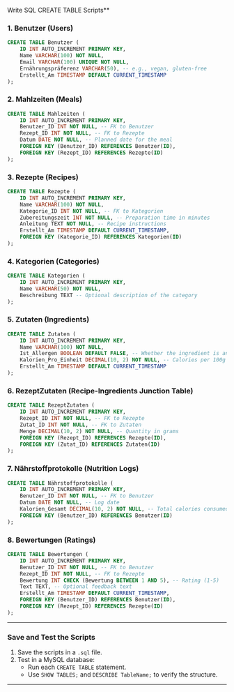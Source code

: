 Write SQL CREATE TABLE Scripts**
### **1. Benutzer (Users)**
```sql
CREATE TABLE Benutzer (
    ID INT AUTO_INCREMENT PRIMARY KEY,
    Name VARCHAR(100) NOT NULL,
    Email VARCHAR(100) UNIQUE NOT NULL,
    Ernährungspräferenz VARCHAR(50), -- e.g., vegan, gluten-free
    Erstellt_Am TIMESTAMP DEFAULT CURRENT_TIMESTAMP
);
```

### **2. Mahlzeiten (Meals)**
```sql
CREATE TABLE Mahlzeiten (
    ID INT AUTO_INCREMENT PRIMARY KEY,
    Benutzer_ID INT NOT NULL, -- FK to Benutzer
    Rezept_ID INT NOT NULL, -- FK to Rezepte
    Datum DATE NOT NULL, -- Planned date for the meal
    FOREIGN KEY (Benutzer_ID) REFERENCES Benutzer(ID),
    FOREIGN KEY (Rezept_ID) REFERENCES Rezepte(ID)
);
```

### **3. Rezepte (Recipes)**
```sql
CREATE TABLE Rezepte (
    ID INT AUTO_INCREMENT PRIMARY KEY,
    Name VARCHAR(100) NOT NULL,
    Kategorie_ID INT NOT NULL, -- FK to Kategorien
    Zubereitungszeit INT NOT NULL, -- Preparation time in minutes
    Anleitung TEXT NOT NULL, -- Recipe instructions
    Erstellt_Am TIMESTAMP DEFAULT CURRENT_TIMESTAMP,
    FOREIGN KEY (Kategorie_ID) REFERENCES Kategorien(ID)
);
```

### **4. Kategorien (Categories)**
```sql
CREATE TABLE Kategorien (
    ID INT AUTO_INCREMENT PRIMARY KEY,
    Name VARCHAR(50) NOT NULL,
    Beschreibung TEXT -- Optional description of the category
);
```

### **5. Zutaten (Ingredients)**
```sql
CREATE TABLE Zutaten (
    ID INT AUTO_INCREMENT PRIMARY KEY,
    Name VARCHAR(100) NOT NULL,
    Ist_Allergen BOOLEAN DEFAULT FALSE, -- Whether the ingredient is an allergen
    Kalorien_Pro_Einheit DECIMAL(10, 2) NOT NULL, -- Calories per 100g
    Erstellt_Am TIMESTAMP DEFAULT CURRENT_TIMESTAMP
);
```

### **6. RezeptZutaten (Recipe-Ingredients Junction Table)**
```sql
CREATE TABLE RezeptZutaten (
    ID INT AUTO_INCREMENT PRIMARY KEY,
    Rezept_ID INT NOT NULL, -- FK to Rezepte
    Zutat_ID INT NOT NULL, -- FK to Zutaten
    Menge DECIMAL(10, 2) NOT NULL, -- Quantity in grams
    FOREIGN KEY (Rezept_ID) REFERENCES Rezepte(ID),
    FOREIGN KEY (Zutat_ID) REFERENCES Zutaten(ID)
);
```

### **7. Nährstoffprotokolle (Nutrition Logs)**
```sql
CREATE TABLE Nährstoffprotokolle (
    ID INT AUTO_INCREMENT PRIMARY KEY,
    Benutzer_ID INT NOT NULL, -- FK to Benutzer
    Datum DATE NOT NULL, -- Log date
    Kalorien_Gesamt DECIMAL(10, 2) NOT NULL, -- Total calories consumed on the date
    FOREIGN KEY (Benutzer_ID) REFERENCES Benutzer(ID)
);
```

### **8. Bewertungen (Ratings)**
```sql
CREATE TABLE Bewertungen (
    ID INT AUTO_INCREMENT PRIMARY KEY,
    Benutzer_ID INT NOT NULL, -- FK to Benutzer
    Rezept_ID INT NOT NULL, -- FK to Rezepte
    Bewertung INT CHECK (Bewertung BETWEEN 1 AND 5), -- Rating (1-5)
    Text TEXT, -- Optional feedback text
    Erstellt_Am TIMESTAMP DEFAULT CURRENT_TIMESTAMP,
    FOREIGN KEY (Benutzer_ID) REFERENCES Benutzer(ID),
    FOREIGN KEY (Rezept_ID) REFERENCES Rezepte(ID)
);
```

---

### **Save and Test the Scripts**
1. Save the scripts in a `.sql` file.
2. Test in a MySQL database:
   - Run each `CREATE TABLE` statement.
   - Use `SHOW TABLES;` and `DESCRIBE TableName;` to verify the structure.

---
